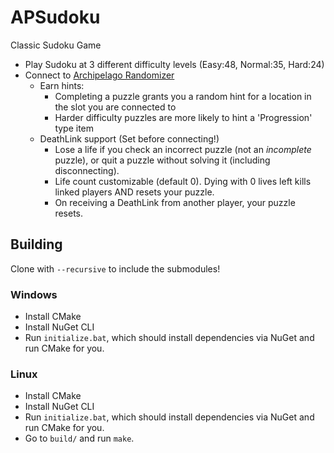 # APSudoku
Classic Sudoku Game
- Play Sudoku at 3 different difficulty levels (Easy:48, Normal:35, Hard:24)
- Connect to [Archipelago Randomizer](https://archipelago.gg/)
  - Earn hints:
    - Completing a puzzle grants you a random hint for a location in the slot you are connected to
    - Harder difficulty puzzles are more likely to hint a 'Progression' type item
  - DeathLink support (Set before connecting!)
    - Lose a life if you check an incorrect puzzle (not an _incomplete_ puzzle), or quit a puzzle without solving it (including disconnecting).
    - Life count customizable (default 0). Dying with 0 lives left kills linked players AND resets your puzzle.
    - On receiving a DeathLink from another player, your puzzle resets.

## Building
Clone with `--recursive` to include the submodules!

### Windows
- Install CMake
- Install NuGet CLI
- Run `initialize.bat`, which should install dependencies via NuGet and run CMake for you.

### Linux
- Install CMake
- Install NuGet CLI
- Run `initialize.bat`, which should install dependencies via NuGet and run CMake for you.
- Go to `build/` and run `make`.
